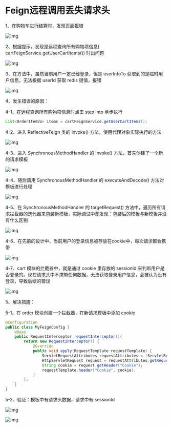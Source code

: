 # Feign远程调用丢失请求头

1、在购物车进行结算时，发现页面报错

![img](https://cdn.nlark.com/yuque/0/2023/png/2836791/1699609973220-6bc91117-bae4-4df4-96e8-54bd447b8b8f.png)

2、根据提示，发现是远程查询所有购物项信息( cartFeignService.getUserCartItems()) 时出问题

![img](https://cdn.nlark.com/yuque/0/2023/png/2836791/1699610324481-94679500-aff2-4db2-8495-b1b66b06baca.png)

3、在方法中，虽然当前用户一定已经登录，但是 userInfoTo 获取到的是临时用户信息，无法根据 userId 获取 redis 键值，报错

![img](https://cdn.nlark.com/yuque/0/2023/png/2836791/1699610261303-6b906272-8860-40b5-94d2-6eed59e341bd.png)

4、发生错误的原因：

4-1、在远程查询所有购物项信息时点击 step into 单步执行

```java
List<OrderItemVo> items = cartFeignService.getUserCartItems();
```

4-2、进入 ReflectiveFeign 类的 invoke() 方法，使用代理对象实际执行的方法

![img](https://cdn.nlark.com/yuque/0/2023/png/2836791/1699841876814-6dc6907c-2058-4ff2-a2db-6601c5e6493d.png)

4-3、进入 SynchronousMethodHandler 的 invoke() 方法，首先创建了一个新的请求模板

![img](https://cdn.nlark.com/yuque/0/2023/png/2836791/1699842125129-41f1d3e5-f1b9-462e-85df-3cfcdec80c80.png)

4-4、随后调用 SynchronousMethodHandler 的 executeAndDecode() 方法对模板进行处理

![img](https://cdn.nlark.com/yuque/0/2023/png/2836791/1699842423720-931259f4-8b58-4300-a351-ab85eec4d0e3.png)

4-5、在 SynchronousMethodHandler 的 targetRequest() 方法中，遍历所有请求拦截器的迭代器来包装新模板，实际调试中却发现：包装后的模板与新模板并没有什么区别

![img](https://cdn.nlark.com/yuque/0/2023/png/2836791/1699843045626-fd8b8bbf-74ca-4999-93f0-e21641fb2ff2.png)

4-6、在先前的设计中，当前用户的登录信息被存放在cookie中，每次请求都会携带

![img](https://cdn.nlark.com/yuque/0/2023/png/2836791/1699842769050-71a8fd62-daf7-459e-8d69-1646b5c61096.png)

4-7、cart 模块的拦截器中，就是通过 cookie 里存放的 sessionId 来判断用户是否登录的。现在请求头中不携带任何数据，无法获取登录用户信息，会被认为没有登录，导致后续的错误

![img](https://cdn.nlark.com/yuque/0/2023/png/2836791/1699842761653-d24abf7e-3861-4f10-926a-2c9a7dafbcb2.png)

5、解决措施：

5-1、在 order 模块创建一个拦截器，在新请求模板中添加 cookie

```java
@Configuration
public class MyFeignConfig {
    @Bean
    public RequestInterceptor requestInterceptor(){
        return new RequestInterceptor() {
            @Override
            public void apply(RequestTemplate requestTemplate) {
                ServletRequestAttributes requestAttributes = (ServletRequestAttributes) RequestContextHolder.getRequestAttributes();
                HttpServletRequest request = requestAttributes.getRequest();
                String cookie = request.getHeader("Cookie");
                requestTemplate.header("Cookie", cookie);
            }
        };
    }
}
```

5-2、验证：模板中有请求头数据，请求中有 sessionId

![img](https://cdn.nlark.com/yuque/0/2023/png/2836791/1699842526372-5e8c7231-6c68-43bf-93e2-7c4463fa04c3.png)

![img](https://cdn.nlark.com/yuque/0/2023/png/2836791/1699845824223-6dd86b64-1fc8-497b-8615-b39d99e454ed.png)

